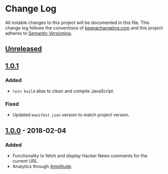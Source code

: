 # Change Log
All notable changes to this project will be documented in this file. This change log follows the conventions of [keepachangelog.com](http://keepachangelog.com/) and this project adheres to [Semantic Versioning](http://semver.org/spec/v2.0.0.html).

## [Unreleased]

## [1.0.1]
### Added
- `lein build` alias to clean and compile JavaScript.

### Fixed
- Updated `manifest.json` version to match project version.

## [1.0.0] - 2018-02-04
### Added
- Functionality to fetch and display Hacker News comments for the current URL.
- Analytics through [Amplitude](https://amplitude.com).

[Unreleased]:https://github.com/jdormit/looped-in/compare/v1.0.0...HEAD
[1.0.0]: https://github.com/jdormit/looped-in/compare/9bf8d142c6a49b743da4b97574dfed0797dd5b2f...v1.0.0
[1.0.1]: https://github.com/jdormit/looped-in/compare/v1.0.0...v1.0.1
